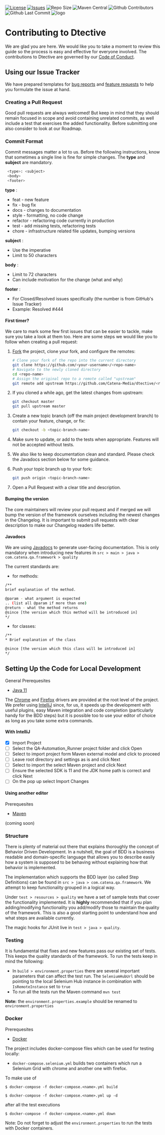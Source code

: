 [![License](https://img.shields.io/badge/License-Apache%202.0-blue.svg)](https://opensource.org/licenses/Apache-2.0)
[![Issues](https://img.shields.io/github/issues/Catena-Media/Dtective)](https://github.com/Catena-Media/Dtective/issues)
![Repo Size](https://img.shields.io/github/repo-size/Catena-Media/Dtective)
![Maven Central](https://img.shields.io/maven-central/v/org.apache.maven.plugins/maven-compiler-plugin)
![Github Contributors](https://img.shields.io/github/contributors/Catena-Media/Dtective)
![Github Last Commit](https://img.shields.io/github/last-commit/Catena-Media/Dtective)
![logo](resources/logo.png)

# Contributing to Dtective

We are glad you are here. We would like you to  take a moment to review this guide so the process is easy and effective for everyone involved. The contributions to Dtective are governed by our [Code of Conduct](https://github.com/Catena-Media/QA-Automation_Runner/blob/master/CODE_OF_CONDUCT.md).

## Using our Issue Tracker
We have prepared templates for [bug reports](https://github.com/Catena-Media/QA-Automation_Runner/issues/new?template=BUG.md) and [feature requests](https://github.com/Catena-Media/QA-Automation_Runner/issues/new?template=FEATURE.md) to help you formulate the issue at hand.

### Creating a Pull Request

Good pull requests are always welcomed! But keep in mind that they should remain focused in scope and avoid containing unrelated commits, as well include a test that exercises the added functionality. Before submitting one also consider to look at our Roadmap.

### Commit Format

Commit messages matter a lot to us. Before the following instructions, know that sometimes a single line is fine for simple changes.
The **type** and **subject** are mandatory.

```bash
 <type>: <subject>
 <body>
 <footer>
 ```

 **type** :
 * feat - new feature
 * fix - bug fix
 * docs - changes to documentation
 * style - formatting, no code change
 * refactor - refactoring code currently in production
 * test - add missing tests, refactoring tests
 * chore - infrastructure related file updates, bumping versions

 **subject** :
 * Use the imperative
 * Limit to 50 characters

 **body** :
 * Limit to 72 characters
 * Can include motivation for the change (what and why)

 **footer** :
 * For Closed/Resolved issues specifically (the number is from GitHub's Issue Tracker)
 * Example: Resolved #444



#### First timer?

We care to mark some few first issues that can be easier to tackle, make sure you take a look at them too.
Here are some steps we would like you to follow when creating a pull request:

1. [Fork](http://help.github.com/fork-a-repo/) the project, clone your fork,
   and configure the remotes:

   ```bash
   # Clone your fork of the repo into the current directory
   git clone https://github.com/<your-username>/<repo-name>
   # Navigate to the newly cloned directory
   cd <repo-name>
   # Assign the original repo to a remote called "upstream"
   git remote add upstream https://github.com/Catena-Media/dtective/<repo-name>
   ```

2. If you cloned a while ago, get the latest changes from upstream:

   ```bash
   git checkout master
   git pull upstream master
   ```

3. Create a new topic branch (off the main project development branch) to
   contain your feature, change, or fix:

   ```bash
   git checkout -b <topic-branch-name>
   ```

4. Make sure to update, or add to the tests when appropriate.
Features will not be accepted without tests.

5. We also like to keep documentation clean and standard.
Please check the Javadocs section below for some guidance.


6. Push your topic branch up to your fork:

   ```bash
   git push origin <topic-branch-name>
   ```

8. Open a Pull Request with a clear title and description.

#### Bumping the version

The core maintainers will review your pull request and if merged we will bump the version of the framework ourselves
 including the newest changes in the Changelog. It is important to submit pull requests with clear description to make
 our Changelog readers life better.

#### Javadocs

We are using [Javadocs](https://www.tutorialspoint.com/java/java_documentation.htm) to generate user-facing documentation.
 This is only mandatory when introducing new features in `src > main > java > com.catena.qa.framework > quality`

The current standards are:

* for methods:

```bash
/**
brief explanation of the method.

@param - what argument is expected
.. (list all @param if more than one)
@return - what the method returns
@since [the version which this method will be introduced in]
*/
```

* for classes:

```bash
/**
* Brief explanation of the class

@since [the version which this class will be introduced in]
*/
```

## Setting Up the Code for Local Development

General Prerequesites
* [Java 11](https://www.oracle.com/technetwork/java/javase/downloads/jdk11-downloads-5066655.html)

The [Chrome](http://chromedriver.chromium.org/downloads) and [Firefox](https://github.com/mozilla/geckodriver/releases) drivers are provided at the root level of the project.
We prefer using [IntelliJ](https://www.jetbrains.com/idea/download/#section=mac) since, for us, it speeds up the development with useful plugins, easy Maven integration and code completion (particularly handy for the BDD steps) but it is possible too to use your editor of choice as long as you take some extra commands.

#### With IntelliJ

- [x] Import Project
- [ ] Select the QA-Automation_Runner project folder and click Open
- [ ] Select to import project form Maven external model and click to proceed
- [ ] Leave root directory and settings as is and click Next
- [ ] Select to import the select Maven project and click Next
- [ ] Ensure the selected SDK is 11 and the JDK home path is correct and click Next
- [ ] On the pop up select Import Changes

#### Using another editor

Prerequesites
* [Maven](https://maven.apache.org/install.html)

(coming soon)

### Structure

There is plenty of material out there that explains thoroughly the concept of Behavior Driven Development.
In a nutshell, the goal of BDD is a business readable and domain-specific language that allows you to describe easily
how a system is supposed to be behaving without explaining how that behavior is implemented.

The implementation which supports the BDD layer (so called Step Definitions) can be found in
`src > java > com.catena.qa.framework`. We attempt to
keep functionality grouped in a logical way.

Under `test > resources > quality` we have a set of sample tests that cover the functionality implemented. It is **highly**
recommended that if you plan adding/modifying functionality you add/modify those to maintain the quality of the framework.
This is also a good starting point to understand how and what steps are available currently.

The magic hooks for JUnit live in `test > java > quality`.

### Testing

It is fundamental that fixes and new features pass our existing set of tests. This keeps the quality standards of the
 framework. To run the tests keep in mind the following:

 * In `build > environment.properties` there are several important parameters that can affect the test run. The
 `SeleniumHubUrl` should be pointing to the local Selenium Hub instance in combination with `IsRemoteInstance` set to
  `true`
 * To run all the tests run the Maven command `mvn test`

 **Note:** the `environment.properties.example` should be renamed to `environment.properties`

### Docker

Prerequesites
* [Docker](https://docs.docker.com/install/linux/docker-ce/ubuntu/#install-docker-ce)

The project includes docker-compose files which can be used for testing locally:
 * `docker-compose.selenium.yml` builds two containers which run a Selenium Grid with chrome and another one with firefox.


To make use of

 `$ docker-compose -f docker-compose.<name>.yml build`

 `$ docker-compose -f docker-compose.<name>.yml up -d`

 after all the test executions

 `$ docker-compose -f docker-compose.<name>.yml down`

 Note: Do not forget to adjust the `environment.properties` to run the tests with Docker containers.
